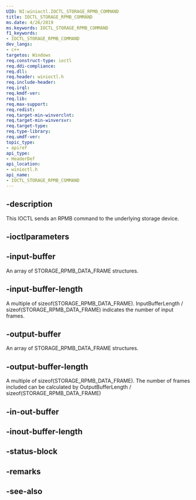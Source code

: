 ```yaml
---
UID: NI:winioctl.IOCTL_STORAGE_RPMB_COMMAND
title: IOCTL_STORAGE_RPMB_COMMAND
ms.date: 4/26/2019
ms.keywords: IOCTL_STORAGE_RPMB_COMMAND
f1_keywords:
- IOCTL_STORAGE_RPMB_COMMAND
dev_langs:
- c++
targetos: Windows
req.construct-type: ioctl
req.ddi-compliance: 
req.dll: 
req.header: winioctl.h
req.include-header: 
req.irql: 
req.kmdf-ver: 
req.lib: 
req.max-support: 
req.redist: 
req.target-min-winverclnt: 
req.target-min-winversvr: 
req.target-type: 
req.type-library: 
req.umdf-ver: 
topic_type:
- apiref
api_type:
- HeaderDef
api_location:
- winioctl.h
api_name:
- IOCTL_STORAGE_RPMB_COMMAND
---
```


## -description

This IOCTL sends an RPMB command to the underlying storage device.

## -ioctlparameters

## -input-buffer

An array of STORAGE_RPMB_DATA_FRAME structures.

## -input-buffer-length

A multiple of sizeof(STORAGE_RPMB_DATA_FRAME). InputBufferLength / sizeof(STORAGE_RPMB_DATA_FRAME) indicates the number of input frames. 

## -output-buffer

An array of STORAGE_RPMB_DATA_FRAME structures.

## -output-buffer-length

A multiple of sizeof(STORAGE_RPMB_DATA_FRAME). The number of frames included can be calculated by OutputBufferLength / sizeof(STORAGE_RPMB_DATA_FRAME)

## -in-out-buffer

## -inout-buffer-length

## -status-block

## -remarks

## -see-also

